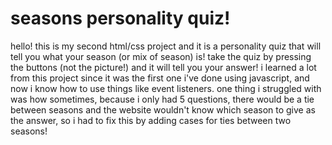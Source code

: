 # seasons personality quiz!

hello! this is my second html/css project and it is a personality quiz that will tell you what your season (or mix of season) is! take the quiz by pressing the buttons (not the picture!) and it will tell you your answer! i learned a lot from this project since it was the first one i've done using javascript, and now i know how to use things like event listeners. one thing i struggled with was how sometimes, because i only had 5 questions, there would be a tie between seasons and the website wouldn't know which season to give as the answer, so i had to fix this by adding cases for ties between two seasons!
